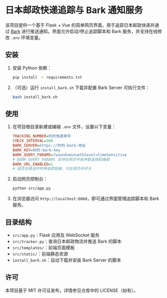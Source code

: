 # 日本邮政快递追踪与 Bark 通知服务

该项目提供一个基于 Flask + Vue 的简单网页界面，用于追踪日本邮政快递并通过 [Bark](https://github.com/Finb/bark-server) 进行推送通知。界面允许启动/停止追踪脚本和 Bark 服务，并支持在线修改 `.env` 环境变量。

## 安装

1. 安装 Python 依赖：
   ```bash
   pip install -r requirements.txt
   ```
2. （可选）运行 `install_bark.sh` 下载并配置 Bark Server 可执行文件：
   ```bash
   bash install_bark.sh
   ```

## 使用

1. 在项目根目录新建或编辑 `.env` 文件，设置以下变量：
   ```ini
   TRACKING_NUMBER=你的快递单号
   CHECK_INTERVAL=300
   BARK_SERVER=https://你的-bark-地址
   BARK_KEY=你的-bark-key
   BARK_QUERY_PARAMS=?sound=minuet&level=timeSensitive
   # BARK_QUERY_PARAMS 支持在网页中按参数选择和编辑
   BARK_URL_ENABLED=1
   # 是否在推送中附带追踪链接，可在网页中开关
   ```
2. 启动网页控制台：
   ```bash
   python src/app.py
   ```
3. 在浏览器访问 `http://localhost:6060`，即可通过界面管理追踪脚本和 Bark 服务。

## 目录结构

- `src/app.py`：Flask 应用及 WebSocket 服务
- `src/tracker.py`：查询日本邮政物流并推送 Bark 的脚本
- `src/templates/`：前端页面模板
- `src/static/`：前端静态资源
- `install_bark.sh`：自动下载并安装 Bark Server 的脚本

## 许可

本项目基于 MIT 许可证发布，详情参见仓库中的 LICENSE（如有）。
